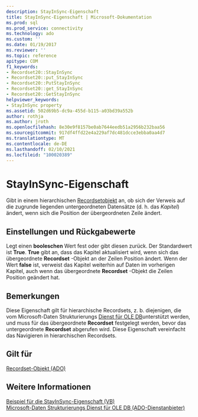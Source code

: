 ```yaml
---
description: StayInSync-Eigenschaft
title: StayInSync-Eigenschaft | Microsoft-Dokumentation
ms.prod: sql
ms.prod_service: connectivity
ms.technology: ado
ms.custom: ''
ms.date: 01/19/2017
ms.reviewer: ''
ms.topic: reference
apitype: COM
f1_keywords:
- Recordset20::StayInSync
- Recordset20::put_StayInSync
- Recordset20::PutStayInSync
- Recordset20::get_StayInSync
- Recordset20::GetStayInSync
helpviewer_keywords:
- StayInSync property
ms.assetid: 502d69b5-dc9a-455d-b115-a03bd39a552b
author: rothja
ms.author: jroth
ms.openlocfilehash: 8e30e9f8157be0ab7644eedb51a2956b232baa56
ms.sourcegitcommit: 917df4ffd22e4a229af7dc481dcce3ebba0aa4d7
ms.translationtype: MT
ms.contentlocale: de-DE
ms.lasthandoff: 02/10/2021
ms.locfileid: "100020389"
---
```

# <a name="stayinsync-property"></a>StayInSync-Eigenschaft
Gibt in einem hierarchischen [Recordsetobjekt](./recordset-object-ado.md) an, ob sich der Verweis auf die zugrunde liegenden untergeordneten Datensätze (d. h. das *Kapitel*) ändert, wenn sich die Position der übergeordneten Zeile ändert.  
  
## <a name="settings-and-return-values"></a>Einstellungen und Rückgabewerte  
 Legt einen **booleschen** Wert fest oder gibt diesen zurück. Der Standardwert ist **True**. **True** gibt an, dass das Kapitel aktualisiert wird, wenn sich das übergeordnete **Recordset** -Objekt an der Zeilen Position ändert. Wenn der Wert **false** ist, verweist das Kapitel weiterhin auf Daten im vorherigen Kapitel, auch wenn das übergeordnete **Recordset** -Objekt die Zeilen Position geändert hat.  
  
## <a name="remarks"></a>Bemerkungen  
 Diese Eigenschaft gilt für hierarchische Recordsets, z. b. diejenigen, die vom Microsoft-Daten Strukturierungs [Dienst für OLE DB](../../guide/appendixes/microsoft-data-shaping-service-for-ole-db-ado-service-provider.md)unterstützt werden, und muss für das übergeordnete **Recordset** festgelegt werden, bevor das untergeordnete **Recordset** abgerufen wird. Diese Eigenschaft vereinfacht das Navigieren in hierarchischen Recordsets.  
  
## <a name="applies-to"></a>Gilt für  
 [Recordset-Objekt (ADO)](./recordset-object-ado.md)  
  
## <a name="see-also"></a>Weitere Informationen  
 [Beispiel für die StayInSync-Eigenschaft (VB)](./stayinsync-property-example-vb.md)   
 [Microsoft-Daten Strukturierungs Dienst für OLE DB (ADO-Dienstanbieter)](../../guide/appendixes/microsoft-data-shaping-service-for-ole-db-ado-service-provider.md)